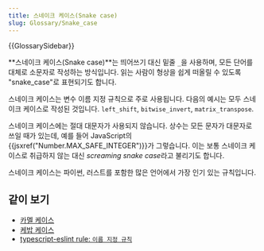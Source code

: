 ```yaml
---
title: 스네이크 케이스(Snake case)
slug: Glossary/Snake_case
---
```


{{GlossarySidebar}}

**스네이크 케이스(Snake case)**는 띄어쓰기 대신 밑줄 `_`을 사용하며, 모든 단어를 대체로 소문자로 작성하는 방식입니다. 읽는 사람이 형상을 쉽게 떠올릴 수 있도록 "snake_case"로 표현되기도 합니다.

스네이크 케이스는 변수 이름 지정 규칙으로 주로 사용됩니다. 다음의 예시는 모두 스네이크 케이스로 작성된 것입니다. `left_shift`, `bitwise_invert`, `matrix_transpose`.

스네이크 케이스에는 절대 대문자가 사용되지 않습니다. 상수는 모든 문자가 대문자로 쓰일 때가 있는데, 예를 들어 JavaScript의 {{jsxref("Number.MAX_SAFE_INTEGER")}}가 그렇습니다. 이는 보통 스네이크 케이스로 취급하지 않는 대신 *screaming snake case*라고 불리기도 합니다.

스네이크 케이스는 파이썬, 러스트를 포함한 많은 언어에서 가장 인기 있는 규칙입니다.

## 같이 보기

- [카멜 케이스](/ko/docs/Glossary/Camel_case)
- [케밥 케이스](/ko/docs/Glossary/Kebab_case)
- [typescript-eslint rule: `이름 지정 규칙`](https://typescript-eslint.io/rules/naming-convention/)
